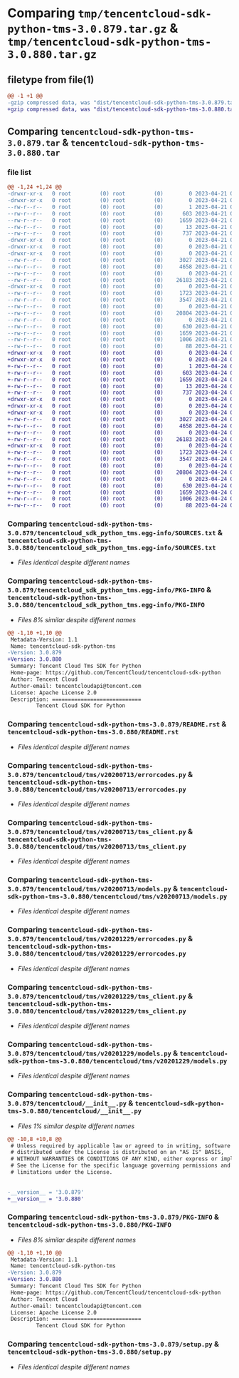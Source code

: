 # Comparing `tmp/tencentcloud-sdk-python-tms-3.0.879.tar.gz` & `tmp/tencentcloud-sdk-python-tms-3.0.880.tar.gz`

## filetype from file(1)

```diff
@@ -1 +1 @@
-gzip compressed data, was "dist/tencentcloud-sdk-python-tms-3.0.879.tar", last modified: Fri Apr 21 01:07:41 2023, max compression
+gzip compressed data, was "dist/tencentcloud-sdk-python-tms-3.0.880.tar", last modified: Mon Apr 24 03:47:04 2023, max compression
```

## Comparing `tencentcloud-sdk-python-tms-3.0.879.tar` & `tencentcloud-sdk-python-tms-3.0.880.tar`

### file list

```diff
@@ -1,24 +1,24 @@
-drwxr-xr-x   0 root         (0) root         (0)        0 2023-04-21 01:07:41.000000 tencentcloud-sdk-python-tms-3.0.879/
-drwxr-xr-x   0 root         (0) root         (0)        0 2023-04-21 01:07:41.000000 tencentcloud-sdk-python-tms-3.0.879/tencentcloud_sdk_python_tms.egg-info/
--rw-r--r--   0 root         (0) root         (0)        1 2023-04-21 01:07:41.000000 tencentcloud-sdk-python-tms-3.0.879/tencentcloud_sdk_python_tms.egg-info/dependency_links.txt
--rw-r--r--   0 root         (0) root         (0)      603 2023-04-21 01:07:41.000000 tencentcloud-sdk-python-tms-3.0.879/tencentcloud_sdk_python_tms.egg-info/SOURCES.txt
--rw-r--r--   0 root         (0) root         (0)     1659 2023-04-21 01:07:41.000000 tencentcloud-sdk-python-tms-3.0.879/tencentcloud_sdk_python_tms.egg-info/PKG-INFO
--rw-r--r--   0 root         (0) root         (0)       13 2023-04-21 01:07:41.000000 tencentcloud-sdk-python-tms-3.0.879/tencentcloud_sdk_python_tms.egg-info/top_level.txt
--rw-r--r--   0 root         (0) root         (0)      737 2023-04-21 01:07:41.000000 tencentcloud-sdk-python-tms-3.0.879/README.rst
-drwxr-xr-x   0 root         (0) root         (0)        0 2023-04-21 01:07:41.000000 tencentcloud-sdk-python-tms-3.0.879/tencentcloud/
-drwxr-xr-x   0 root         (0) root         (0)        0 2023-04-21 01:07:41.000000 tencentcloud-sdk-python-tms-3.0.879/tencentcloud/tms/
-drwxr-xr-x   0 root         (0) root         (0)        0 2023-04-21 01:07:41.000000 tencentcloud-sdk-python-tms-3.0.879/tencentcloud/tms/v20200713/
--rw-r--r--   0 root         (0) root         (0)     3027 2023-04-21 01:07:41.000000 tencentcloud-sdk-python-tms-3.0.879/tencentcloud/tms/v20200713/errorcodes.py
--rw-r--r--   0 root         (0) root         (0)     4658 2023-04-21 01:07:41.000000 tencentcloud-sdk-python-tms-3.0.879/tencentcloud/tms/v20200713/tms_client.py
--rw-r--r--   0 root         (0) root         (0)        0 2023-04-21 01:07:41.000000 tencentcloud-sdk-python-tms-3.0.879/tencentcloud/tms/v20200713/__init__.py
--rw-r--r--   0 root         (0) root         (0)    26183 2023-04-21 01:07:41.000000 tencentcloud-sdk-python-tms-3.0.879/tencentcloud/tms/v20200713/models.py
-drwxr-xr-x   0 root         (0) root         (0)        0 2023-04-21 01:07:41.000000 tencentcloud-sdk-python-tms-3.0.879/tencentcloud/tms/v20201229/
--rw-r--r--   0 root         (0) root         (0)     1723 2023-04-21 01:07:41.000000 tencentcloud-sdk-python-tms-3.0.879/tencentcloud/tms/v20201229/errorcodes.py
--rw-r--r--   0 root         (0) root         (0)     3547 2023-04-21 01:07:41.000000 tencentcloud-sdk-python-tms-3.0.879/tencentcloud/tms/v20201229/tms_client.py
--rw-r--r--   0 root         (0) root         (0)        0 2023-04-21 01:07:41.000000 tencentcloud-sdk-python-tms-3.0.879/tencentcloud/tms/v20201229/__init__.py
--rw-r--r--   0 root         (0) root         (0)    20804 2023-04-21 01:07:41.000000 tencentcloud-sdk-python-tms-3.0.879/tencentcloud/tms/v20201229/models.py
--rw-r--r--   0 root         (0) root         (0)        0 2023-04-21 01:07:41.000000 tencentcloud-sdk-python-tms-3.0.879/tencentcloud/tms/__init__.py
--rw-r--r--   0 root         (0) root         (0)      630 2023-04-21 01:07:41.000000 tencentcloud-sdk-python-tms-3.0.879/tencentcloud/__init__.py
--rw-r--r--   0 root         (0) root         (0)     1659 2023-04-21 01:07:41.000000 tencentcloud-sdk-python-tms-3.0.879/PKG-INFO
--rw-r--r--   0 root         (0) root         (0)     1006 2023-04-21 01:07:41.000000 tencentcloud-sdk-python-tms-3.0.879/setup.py
--rw-r--r--   0 root         (0) root         (0)       88 2023-04-21 01:07:41.000000 tencentcloud-sdk-python-tms-3.0.879/setup.cfg
+drwxr-xr-x   0 root         (0) root         (0)        0 2023-04-24 03:47:04.000000 tencentcloud-sdk-python-tms-3.0.880/
+drwxr-xr-x   0 root         (0) root         (0)        0 2023-04-24 03:47:04.000000 tencentcloud-sdk-python-tms-3.0.880/tencentcloud_sdk_python_tms.egg-info/
+-rw-r--r--   0 root         (0) root         (0)        1 2023-04-24 03:47:04.000000 tencentcloud-sdk-python-tms-3.0.880/tencentcloud_sdk_python_tms.egg-info/dependency_links.txt
+-rw-r--r--   0 root         (0) root         (0)      603 2023-04-24 03:47:04.000000 tencentcloud-sdk-python-tms-3.0.880/tencentcloud_sdk_python_tms.egg-info/SOURCES.txt
+-rw-r--r--   0 root         (0) root         (0)     1659 2023-04-24 03:47:04.000000 tencentcloud-sdk-python-tms-3.0.880/tencentcloud_sdk_python_tms.egg-info/PKG-INFO
+-rw-r--r--   0 root         (0) root         (0)       13 2023-04-24 03:47:04.000000 tencentcloud-sdk-python-tms-3.0.880/tencentcloud_sdk_python_tms.egg-info/top_level.txt
+-rw-r--r--   0 root         (0) root         (0)      737 2023-04-24 03:47:04.000000 tencentcloud-sdk-python-tms-3.0.880/README.rst
+drwxr-xr-x   0 root         (0) root         (0)        0 2023-04-24 03:47:04.000000 tencentcloud-sdk-python-tms-3.0.880/tencentcloud/
+drwxr-xr-x   0 root         (0) root         (0)        0 2023-04-24 03:47:04.000000 tencentcloud-sdk-python-tms-3.0.880/tencentcloud/tms/
+drwxr-xr-x   0 root         (0) root         (0)        0 2023-04-24 03:47:04.000000 tencentcloud-sdk-python-tms-3.0.880/tencentcloud/tms/v20200713/
+-rw-r--r--   0 root         (0) root         (0)     3027 2023-04-24 03:47:04.000000 tencentcloud-sdk-python-tms-3.0.880/tencentcloud/tms/v20200713/errorcodes.py
+-rw-r--r--   0 root         (0) root         (0)     4658 2023-04-24 03:47:04.000000 tencentcloud-sdk-python-tms-3.0.880/tencentcloud/tms/v20200713/tms_client.py
+-rw-r--r--   0 root         (0) root         (0)        0 2023-04-24 03:47:04.000000 tencentcloud-sdk-python-tms-3.0.880/tencentcloud/tms/v20200713/__init__.py
+-rw-r--r--   0 root         (0) root         (0)    26183 2023-04-24 03:47:04.000000 tencentcloud-sdk-python-tms-3.0.880/tencentcloud/tms/v20200713/models.py
+drwxr-xr-x   0 root         (0) root         (0)        0 2023-04-24 03:47:04.000000 tencentcloud-sdk-python-tms-3.0.880/tencentcloud/tms/v20201229/
+-rw-r--r--   0 root         (0) root         (0)     1723 2023-04-24 03:47:04.000000 tencentcloud-sdk-python-tms-3.0.880/tencentcloud/tms/v20201229/errorcodes.py
+-rw-r--r--   0 root         (0) root         (0)     3547 2023-04-24 03:47:04.000000 tencentcloud-sdk-python-tms-3.0.880/tencentcloud/tms/v20201229/tms_client.py
+-rw-r--r--   0 root         (0) root         (0)        0 2023-04-24 03:47:04.000000 tencentcloud-sdk-python-tms-3.0.880/tencentcloud/tms/v20201229/__init__.py
+-rw-r--r--   0 root         (0) root         (0)    20804 2023-04-24 03:47:04.000000 tencentcloud-sdk-python-tms-3.0.880/tencentcloud/tms/v20201229/models.py
+-rw-r--r--   0 root         (0) root         (0)        0 2023-04-24 03:47:04.000000 tencentcloud-sdk-python-tms-3.0.880/tencentcloud/tms/__init__.py
+-rw-r--r--   0 root         (0) root         (0)      630 2023-04-24 03:47:04.000000 tencentcloud-sdk-python-tms-3.0.880/tencentcloud/__init__.py
+-rw-r--r--   0 root         (0) root         (0)     1659 2023-04-24 03:47:04.000000 tencentcloud-sdk-python-tms-3.0.880/PKG-INFO
+-rw-r--r--   0 root         (0) root         (0)     1006 2023-04-24 03:47:04.000000 tencentcloud-sdk-python-tms-3.0.880/setup.py
+-rw-r--r--   0 root         (0) root         (0)       88 2023-04-24 03:47:04.000000 tencentcloud-sdk-python-tms-3.0.880/setup.cfg
```

### Comparing `tencentcloud-sdk-python-tms-3.0.879/tencentcloud_sdk_python_tms.egg-info/SOURCES.txt` & `tencentcloud-sdk-python-tms-3.0.880/tencentcloud_sdk_python_tms.egg-info/SOURCES.txt`

 * *Files identical despite different names*

### Comparing `tencentcloud-sdk-python-tms-3.0.879/tencentcloud_sdk_python_tms.egg-info/PKG-INFO` & `tencentcloud-sdk-python-tms-3.0.880/tencentcloud_sdk_python_tms.egg-info/PKG-INFO`

 * *Files 8% similar despite different names*

```diff
@@ -1,10 +1,10 @@
 Metadata-Version: 1.1
 Name: tencentcloud-sdk-python-tms
-Version: 3.0.879
+Version: 3.0.880
 Summary: Tencent Cloud Tms SDK for Python
 Home-page: https://github.com/TencentCloud/tencentcloud-sdk-python
 Author: Tencent Cloud
 Author-email: tencentcloudapi@tencent.com
 License: Apache License 2.0
 Description: ============================
         Tencent Cloud SDK for Python
```

### Comparing `tencentcloud-sdk-python-tms-3.0.879/README.rst` & `tencentcloud-sdk-python-tms-3.0.880/README.rst`

 * *Files identical despite different names*

### Comparing `tencentcloud-sdk-python-tms-3.0.879/tencentcloud/tms/v20200713/errorcodes.py` & `tencentcloud-sdk-python-tms-3.0.880/tencentcloud/tms/v20200713/errorcodes.py`

 * *Files identical despite different names*

### Comparing `tencentcloud-sdk-python-tms-3.0.879/tencentcloud/tms/v20200713/tms_client.py` & `tencentcloud-sdk-python-tms-3.0.880/tencentcloud/tms/v20200713/tms_client.py`

 * *Files identical despite different names*

### Comparing `tencentcloud-sdk-python-tms-3.0.879/tencentcloud/tms/v20200713/models.py` & `tencentcloud-sdk-python-tms-3.0.880/tencentcloud/tms/v20200713/models.py`

 * *Files identical despite different names*

### Comparing `tencentcloud-sdk-python-tms-3.0.879/tencentcloud/tms/v20201229/errorcodes.py` & `tencentcloud-sdk-python-tms-3.0.880/tencentcloud/tms/v20201229/errorcodes.py`

 * *Files identical despite different names*

### Comparing `tencentcloud-sdk-python-tms-3.0.879/tencentcloud/tms/v20201229/tms_client.py` & `tencentcloud-sdk-python-tms-3.0.880/tencentcloud/tms/v20201229/tms_client.py`

 * *Files identical despite different names*

### Comparing `tencentcloud-sdk-python-tms-3.0.879/tencentcloud/tms/v20201229/models.py` & `tencentcloud-sdk-python-tms-3.0.880/tencentcloud/tms/v20201229/models.py`

 * *Files identical despite different names*

### Comparing `tencentcloud-sdk-python-tms-3.0.879/tencentcloud/__init__.py` & `tencentcloud-sdk-python-tms-3.0.880/tencentcloud/__init__.py`

 * *Files 1% similar despite different names*

```diff
@@ -10,8 +10,8 @@
 # Unless required by applicable law or agreed to in writing, software
 # distributed under the License is distributed on an "AS IS" BASIS,
 # WITHOUT WARRANTIES OR CONDITIONS OF ANY KIND, either express or implied.
 # See the License for the specific language governing permissions and
 # limitations under the License.
 
 
-__version__ = '3.0.879'
+__version__ = '3.0.880'
```

### Comparing `tencentcloud-sdk-python-tms-3.0.879/PKG-INFO` & `tencentcloud-sdk-python-tms-3.0.880/PKG-INFO`

 * *Files 8% similar despite different names*

```diff
@@ -1,10 +1,10 @@
 Metadata-Version: 1.1
 Name: tencentcloud-sdk-python-tms
-Version: 3.0.879
+Version: 3.0.880
 Summary: Tencent Cloud Tms SDK for Python
 Home-page: https://github.com/TencentCloud/tencentcloud-sdk-python
 Author: Tencent Cloud
 Author-email: tencentcloudapi@tencent.com
 License: Apache License 2.0
 Description: ============================
         Tencent Cloud SDK for Python
```

### Comparing `tencentcloud-sdk-python-tms-3.0.879/setup.py` & `tencentcloud-sdk-python-tms-3.0.880/setup.py`

 * *Files identical despite different names*

